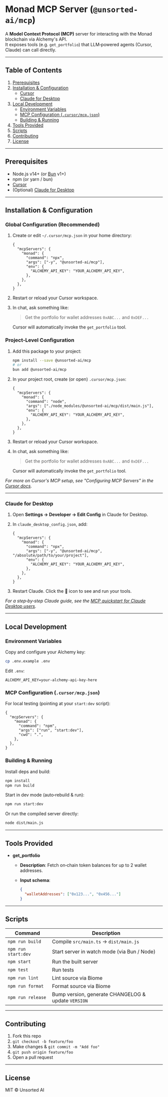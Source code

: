# Monad MCP Server (`@unsorted-ai/mcp`)

A **Model Context Protocol (MCP)** server for interacting with the Monad blockchain via Alchemy's API.  
It exposes tools (e.g. `get_portfolio`) that LLM‑powered agents (Cursor, Claude) can call directly.

---

## Table of Contents

1. [Prerequisites](#prerequisites)
2. [Installation & Configuration](#installation--configuration)
   - [Cursor](#cursor)
   - [Claude for Desktop](#claude-for-desktop)
3. [Local Development](#local-development)
   - [Environment Variables](#environment-variables)
   - [MCP Configuration (`.cursor/mcp.json`)](#mcp-configuration-cursormcpjson)
   - [Building & Running](#building--running)
4. [Tools Provided](#tools-provided)
5. [Scripts](#scripts)
6. [Contributing](#contributing)
7. [License](#license)

---

## Prerequisites

- Node.js v14+ (or [Bun](https://bun.sh/) v1+)
- npm (or yarn / bun)
- [Cursor](https://docs.cursor.com/context/model-context-protocol#configuring-mcp-servers)
- (Optional) [Claude for Desktop](https://modelcontextprotocol.io/quickstart/user)

---

## Installation & Configuration

### Global Configuration (Recommended)

1. Create or edit `~/.cursor/mcp.json` in your home directory:

   ```jsonc
   {
     "mcpServers": {
       "monad": {
         "command": "npx",
         "args": ["-y", "@unsorted-ai/mcp"],
         "env": {
           "ALCHEMY_API_KEY": "YOUR_ALCHEMY_API_KEY",
         },
       },
     },
   }
   ```

2. Restart or reload your Cursor workspace.
3. In chat, ask something like:

   > Get the portfolio for wallet addresses `0xABC...` and `0xDEF...`

   Cursor will automatically invoke the `get_portfolio` tool.

### Project-Level Configuration

1. Add this package to your project:

   ```bash
   npm install --save @unsorted-ai/mcp
   # or
   bun add @unsorted-ai/mcp
   ```

2. In your project root, create (or open) `.cursor/mcp.json`:

   ```jsonc
   {
     "mcpServers": {
       "monad": {
         "command": "node",
         "args": ["./node_modules/@unsorted-ai/mcp/dist/main.js"],
         "env": {
           "ALCHEMY_API_KEY": "YOUR_ALCHEMY_API_KEY",
         },
       },
     },
   }
   ```

3. Restart or reload your Cursor workspace.
4. In chat, ask something like:

   > Get the portfolio for wallet addresses `0xABC...` and `0xDEF...`

   Cursor will automatically invoke the `get_portfolio` tool.

_For more on Cursor's MCP setup, see "Configuring MCP Servers" in the [Cursor docs](https://docs.cursor.com/context/model-context-protocol#configuring-mcp-servers)._

---

### Claude for Desktop

1. Open **Settings → Developer → Edit Config** in Claude for Desktop.
2. In `claude_desktop_config.json`, add:

   ```jsonc
   {
     "mcpServers": {
       "monad": {
         "command": "npx",
         "args": ["-y", "@unsorted-ai/mcp", "/absolute/path/to/your/project"],
         "env": {
           "ALCHEMY_API_KEY": "YOUR_ALCHEMY_API_KEY",
         },
       },
     },
   }
   ```

3. Restart Claude. Click the 🔨 icon to see and run your tools.

_For a step‑by‑step Claude guide, see the [MCP quickstart for Claude Desktop users](https://modelcontextprotocol.io/quickstart/user)._

---

## Local Development

### Environment Variables

Copy and configure your Alchemy key:

```bash
cp .env.example .env
```

Edit `.env`:

```dotenv
ALCHEMY_API_KEY=your-alchemy-api-key-here
```

### MCP Configuration (`.cursor/mcp.json`)

For local testing (pointing at your `start:dev` script):

```jsonc
{
  "mcpServers": {
    "monad": {
      "command": "npm",
      "args": ["run", "start:dev"],
      "cwd": ".",
    },
  },
}
```

### Building & Running

Install deps and build:

```bash
npm install
npm run build
```

Start in dev mode (auto‑rebuild & run):

```bash
npm run start:dev
```

Or run the compiled server directly:

```bash
node dist/main.js
```

---

## Tools Provided

- **get_portfolio**

  - **Description**: Fetch on‑chain token balances for up to 2 wallet addresses.
  - **Input schema**:

    ```json
    {
      "walletAddresses": ["0x123...", "0x456..."]
    }
    ```

---

## Scripts

| Command             | Description                                         |
| ------------------- | --------------------------------------------------- |
| `npm run build`     | Compile `src/main.ts` → `dist/main.js`              |
| `npm run start:dev` | Start server in watch mode (via Bun / Node)         |
| `npm start`         | Run the built server                                |
| `npm test`          | Run tests                                           |
| `npm run lint`      | Lint source via Biome                               |
| `npm run format`    | Format source via Biome                             |
| `npm run release`   | Bump version, generate CHANGELOG & update `VERSION` |

---

## Contributing

1. Fork this repo
2. `git checkout -b feature/foo`
3. Make changes & `git commit -m "Add foo"`
4. `git push origin feature/foo`
5. Open a pull request

---

## License

MIT © Unsorted AI
